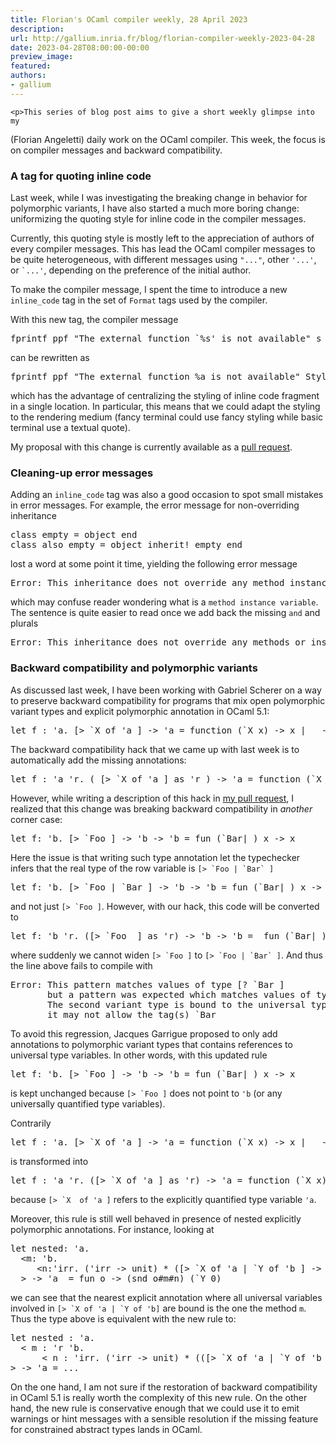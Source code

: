 ```yaml
---
title: Florian's OCaml compiler weekly, 28 April 2023
description:
url: http://gallium.inria.fr/blog/florian-compiler-weekly-2023-04-28
date: 2023-04-28T08:00:00-00:00
preview_image:
featured:
authors:
- gallium
---
```




    <p>This series of blog post aims to give a short weekly glimpse into my
(Florian Angeletti) daily work on the OCaml compiler. This week, the
focus is on compiler messages and backward compatibility.</p>


  

  
<h3>A tag for quoting inline
code</h3>
<p>Last week, while I was investigating the breaking change in behavior
for polymorphic variants, I have also started a much more boring change:
uniformizing the quoting style for inline code in the compiler
messages.</p>
<p>Currently, this quoting style is mostly left to the appreciation of
authors of every compiler messages. This has lead the OCaml compiler
messages to be quite heterogeneous, with different messages using
<code>&quot;...&quot;</code>, other <code>'...'</code>, or <code>`...'</code>,
depending on the preference of the initial author.</p>
<p>To make the compiler message, I spent the time to introduce a new
<code>inline_code</code> tag in the set of <code>Format</code> tags used
by the compiler.</p>
<p>With this new tag, the compiler message</p>
<div class="highlight"><pre><span></span><span class="n">fprintf</span> <span class="n">ppf</span> <span class="s2">&quot;The external function `%s' is not available&quot;</span> <span class="n">s</span>
</pre></div>

<p>can be rewritten as</p>
<div class="highlight"><pre><span></span><span class="n">fprintf</span> <span class="n">ppf</span> <span class="s2">&quot;The external function %a is not available&quot;</span> <span class="nn">Style</span><span class="p">.</span><span class="n">inline_code</span> <span class="n">s</span>
</pre></div>

<p>which has the advantage of centralizing the styling of inline code
fragment in a single location. In particular, this means that we could
adapt the styling to the rendering medium (fancy terminal could use
fancy styling while basic terminal use a textual quote).</p>
<p>My proposal with this change is currently available as a <a href="https://github.com/ocaml/ocaml/pull/12210">pull request</a>.</p>
<h3>Cleaning-up error messages</h3>
<p>Adding an <code>inline_code</code> tag was also a good occasion to
spot small mistakes in error messages. For example, the error message
for non-overriding inheritance</p>
<div class="highlight"><pre><span></span><span class="k">class</span> <span class="n">empty</span> <span class="o">=</span> <span class="k">object</span> <span class="k">end</span>
<span class="k">class</span> <span class="n">also_empty</span> <span class="o">=</span> <span class="k">object</span> <span class="k">inherit</span><span class="o">!</span> <span class="n">empty</span> <span class="k">end</span>
</pre></div>

<p>lost a word at some point it time, yielding the following error
message</p>
<div class="highlight"><pre><span></span><span class="n">Error</span><span class="o">:</span><span class="w"> </span><span class="n">This</span><span class="w"> </span><span class="n">inheritance</span><span class="w"> </span><span class="n">does</span><span class="w"> </span><span class="n">not</span><span class="w"> </span><span class="kd">override</span><span class="w"> </span><span class="n">any</span><span class="w"> </span><span class="n">method</span><span class="w"> </span><span class="n">instance</span><span class="w"> </span><span class="n">variable</span><span class="w"></span>
</pre></div>

<p>which may confuse reader wondering what is a
<code>method instance variable</code>. The sentence is quite easier to
read once we add back the missing <code>and</code> and plurals</p>
<div class="highlight"><pre><span></span><span class="n">Error</span><span class="o">:</span><span class="w"> </span><span class="n">This</span><span class="w"> </span><span class="n">inheritance</span><span class="w"> </span><span class="n">does</span><span class="w"> </span><span class="n">not</span><span class="w"> </span><span class="kd">override</span><span class="w"> </span><span class="n">any</span><span class="w"> </span><span class="n">methods</span><span class="w"> </span><span class="n">or</span><span class="w"> </span><span class="n">instance</span><span class="w"> </span><span class="n">variables</span><span class="o">.</span><span class="w"></span>
</pre></div>

<h3>Backward
compatibility and polymorphic variants</h3>
<p>As discussed last week, I have been working with Gabriel Scherer on a
way to preserve backward compatibility for programs that mix open
polymorphic variant types and explicit polymorphic annotation in OCaml
5.1:</p>
<div class="highlight"><pre><span></span><span class="k">let</span> <span class="n">f</span> <span class="o">:</span> <span class="k">'</span><span class="n">a</span><span class="o">.</span> <span class="o">[&gt;</span> <span class="o">`</span><span class="nc">X</span> <span class="k">of</span> <span class="k">'</span><span class="n">a</span> <span class="o">]</span> <span class="o">-&gt;</span> <span class="k">'</span><span class="n">a</span> <span class="o">=</span> <span class="k">function</span> <span class="o">(`</span><span class="nc">X</span> <span class="n">x</span><span class="o">)</span> <span class="o">-&gt;</span> <span class="n">x</span> <span class="o">|</span> <span class="o">_</span> <span class="o">-&gt;</span> <span class="k">assert</span> <span class="bp">false</span>
</pre></div>

<p>The backward compatibility hack that we came up with last week is to
automatically add the missing annotations:</p>
<div class="highlight"><pre><span></span><span class="k">let</span> <span class="n">f</span> <span class="o">:</span> <span class="k">'</span><span class="n">a</span> <span class="k">'</span><span class="n">r</span><span class="o">.</span> <span class="o">(</span> <span class="o">[&gt;</span> <span class="o">`</span><span class="nc">X</span> <span class="k">of</span> <span class="k">'</span><span class="n">a</span> <span class="o">]</span> <span class="k">as</span> <span class="k">'</span><span class="n">r</span> <span class="o">)</span> <span class="o">-&gt;</span> <span class="k">'</span><span class="n">a</span> <span class="o">=</span> <span class="k">function</span> <span class="o">(`</span><span class="nc">X</span> <span class="n">x</span><span class="o">)</span> <span class="o">-&gt;</span> <span class="n">x</span> <span class="o">|</span> <span class="o">_</span> <span class="o">-&gt;</span> <span class="k">assert</span> <span class="bp">false</span>
</pre></div>

<p>However, while writing a description of this hack in <a href="https://github.com/ocaml/ocaml#12211">my pull request</a>, I
realized that this change was breaking backward compatibility in
<em>another</em> corner case:</p>
<div class="highlight"><pre><span></span><span class="k">let</span> <span class="n">f</span><span class="o">:</span> <span class="k">'</span><span class="n">b</span><span class="o">.</span> <span class="o">[&gt;</span> <span class="o">`</span><span class="nc">Foo</span> <span class="o">]</span> <span class="o">-&gt;</span> <span class="k">'</span><span class="n">b</span> <span class="o">-&gt;</span> <span class="k">'</span><span class="n">b</span> <span class="o">=</span> <span class="k">fun</span> <span class="o">(`</span><span class="nc">Bar</span><span class="o">|_)</span> <span class="n">x</span> <span class="o">-&gt;</span> <span class="n">x</span>
</pre></div>

<p>Here the issue is that writing such type annotation let the
typechecker infers that the real type of the row variable is
<code>[&gt; `Foo | `Bar` ]</code></p>
<div class="highlight"><pre><span></span><span class="k">let</span> <span class="n">f</span><span class="o">:</span> <span class="k">'</span><span class="n">b</span><span class="o">.</span> <span class="o">[&gt;</span> <span class="o">`</span><span class="nc">Foo</span> <span class="o">|</span> <span class="o">`</span><span class="nc">Bar</span> <span class="o">]</span> <span class="o">-&gt;</span> <span class="k">'</span><span class="n">b</span> <span class="o">-&gt;</span> <span class="k">'</span><span class="n">b</span> <span class="o">=</span> <span class="k">fun</span> <span class="o">(`</span><span class="nc">Bar</span><span class="o">|_)</span> <span class="n">x</span> <span class="o">-&gt;</span> <span class="n">x</span>
</pre></div>

<p>and not just <code>[&gt; `Foo ]</code>. However, with our hack, this
code will be converted to</p>
<div class="highlight"><pre><span></span><span class="k">let</span> <span class="n">f</span><span class="o">:</span> <span class="k">'</span><span class="n">b</span> <span class="k">'</span><span class="n">r</span><span class="o">.</span> <span class="o">([&gt;</span> <span class="o">`</span><span class="nc">Foo</span>  <span class="o">]</span> <span class="k">as</span> <span class="k">'</span><span class="n">r</span><span class="o">)</span> <span class="o">-&gt;</span> <span class="k">'</span><span class="n">b</span> <span class="o">-&gt;</span> <span class="k">'</span><span class="n">b</span> <span class="o">=</span>  <span class="k">fun</span> <span class="o">(`</span><span class="nc">Bar</span><span class="o">|_)</span> <span class="n">x</span> <span class="o">-&gt;</span> <span class="n">x</span>
</pre></div>

<p>where suddenly we cannot widen <code>[&gt; `Foo ]</code> to
<code>[&gt; `Foo | `Bar` ]</code>. And thus the line above fails to
compile with</p>
<div class="highlight"><pre><span></span><span class="n">Error</span><span class="o">:</span><span class="w"> </span><span class="n">This</span><span class="w"> </span><span class="n">pattern</span><span class="w"> </span><span class="n">matches</span><span class="w"> </span><span class="n">values</span><span class="w"> </span><span class="n">of</span><span class="w"> </span><span class="n">type</span><span class="w"> </span><span class="o">[?</span><span class="w"> </span><span class="err">`</span><span class="n">Bar</span><span class="w"> </span><span class="o">]</span><span class="w"></span>
<span class="w">       </span><span class="n">but</span><span class="w"> </span><span class="n">a</span><span class="w"> </span><span class="n">pattern</span><span class="w"> </span><span class="n">was</span><span class="w"> </span><span class="n">expected</span><span class="w"> </span><span class="n">which</span><span class="w"> </span><span class="n">matches</span><span class="w"> </span><span class="n">values</span><span class="w"> </span><span class="n">of</span><span class="w"> </span><span class="n">type</span><span class="w"> </span><span class="o">[&gt;</span><span class="w"> </span><span class="err">`</span><span class="n">Foo</span><span class="w"> </span><span class="o">]</span><span class="w"></span>
<span class="w">       </span><span class="n">The</span><span class="w"> </span><span class="n">second</span><span class="w"> </span><span class="n">variant</span><span class="w"> </span><span class="n">type</span><span class="w"> </span><span class="k">is</span><span class="w"> </span><span class="n">bound</span><span class="w"> </span><span class="n">to</span><span class="w"> </span><span class="n">the</span><span class="w"> </span><span class="n">universal</span><span class="w"> </span><span class="n">type</span><span class="w"> </span><span class="n">variable</span><span class="w"> </span><span class="err">'</span><span class="n">a</span><span class="o">,</span><span class="w"></span>
<span class="w">       </span><span class="n">it</span><span class="w"> </span><span class="n">may</span><span class="w"> </span><span class="n">not</span><span class="w"> </span><span class="n">allow</span><span class="w"> </span><span class="n">the</span><span class="w"> </span><span class="n">tag</span><span class="o">(</span><span class="n">s</span><span class="o">)</span><span class="w"> </span><span class="err">`</span><span class="n">Bar</span><span class="w"></span>
</pre></div>

<p>To avoid this regression, Jacques Garrigue proposed to only add
annotations to polymorphic variant types that contains references to
universal type variables. In other words, with this updated rule</p>
<div class="highlight"><pre><span></span><span class="k">let</span> <span class="n">f</span><span class="o">:</span> <span class="k">'</span><span class="n">b</span><span class="o">.</span> <span class="o">[&gt;</span> <span class="o">`</span><span class="nc">Foo</span> <span class="o">]</span> <span class="o">-&gt;</span> <span class="k">'</span><span class="n">b</span> <span class="o">-&gt;</span> <span class="k">'</span><span class="n">b</span> <span class="o">=</span> <span class="k">fun</span> <span class="o">(`</span><span class="nc">Bar</span><span class="o">|_)</span> <span class="n">x</span> <span class="o">-&gt;</span> <span class="n">x</span>
</pre></div>

<p>is kept unchanged because <code>[&gt; `Foo ]</code> does not point to
<code>'b</code> (or any universally quantified type variables).</p>
<p>Contrarily</p>
<div class="highlight"><pre><span></span><span class="k">let</span> <span class="n">f</span> <span class="o">:</span> <span class="k">'</span><span class="n">a</span><span class="o">.</span> <span class="o">[&gt;</span> <span class="o">`</span><span class="nc">X</span> <span class="k">of</span> <span class="k">'</span><span class="n">a</span> <span class="o">]</span> <span class="o">-&gt;</span> <span class="k">'</span><span class="n">a</span> <span class="o">=</span> <span class="k">function</span> <span class="o">(`</span><span class="nc">X</span> <span class="n">x</span><span class="o">)</span> <span class="o">-&gt;</span> <span class="n">x</span> <span class="o">|</span> <span class="o">_</span> <span class="o">-&gt;</span> <span class="k">assert</span> <span class="bp">false</span>
</pre></div>

<p>is transformed into</p>
<div class="highlight"><pre><span></span><span class="k">let</span> <span class="n">f</span> <span class="o">:</span> <span class="k">'</span><span class="n">a</span> <span class="k">'</span><span class="n">r</span><span class="o">.</span> <span class="o">([&gt;</span> <span class="o">`</span><span class="nc">X</span> <span class="k">of</span> <span class="k">'</span><span class="n">a</span> <span class="o">]</span> <span class="k">as</span> <span class="k">'</span><span class="n">r</span><span class="o">)</span> <span class="o">-&gt;</span> <span class="k">'</span><span class="n">a</span> <span class="o">=</span> <span class="k">function</span> <span class="o">(`</span><span class="nc">X</span> <span class="n">x</span><span class="o">)</span> <span class="o">-&gt;</span> <span class="n">x</span> <span class="o">|</span> <span class="o">_</span> <span class="o">-&gt;</span> <span class="k">assert</span> <span class="bp">false</span>
</pre></div>

<p>because <code>[&gt; `X  of 'a ]</code> refers to the explicitly
quantified type variable <code>'a</code>.</p>
<p>Moreover, this rule is still well behaved in presence of nested
explicitly polymorphic annotations. For instance, looking at</p>
<div class="highlight"><pre><span></span><span class="n">let</span><span class="w"> </span><span class="n">nested</span><span class="o">:</span><span class="w"> </span><span class="s">'a.</span>
<span class="s">  &lt;m: '</span><span class="n">b</span><span class="p">.</span><span class="w"></span>
<span class="w">     </span><span class="o">&lt;</span><span class="n">n</span><span class="o">:</span><span class="s">'irr. ('</span><span class="n">irr</span><span class="w"> </span><span class="o">-&gt;</span><span class="w"> </span><span class="n">unit</span><span class="p">)</span><span class="w"> </span><span class="o">*</span><span class="w"> </span><span class="p">([</span><span class="o">&gt;</span><span class="w"> </span><span class="err">`</span><span class="n">X</span><span class="w"> </span><span class="kr">of</span><span class="w"> </span><span class="s">'a | `Y of '</span><span class="n">b</span><span class="w"> </span><span class="p">]</span><span class="w"> </span><span class="o">-&gt;</span><span class="w"> </span><span class="s">'a) &gt;</span>
<span class="s">  &gt; -&gt; '</span><span class="n">a</span><span class="w">  </span><span class="o">=</span><span class="w"> </span><span class="n">fun</span><span class="w"> </span><span class="n">o</span><span class="w"> </span><span class="o">-&gt;</span><span class="w"> </span><span class="p">(</span><span class="n">snd</span><span class="w"> </span><span class="n">o</span><span class="err">#</span><span class="n">m</span><span class="err">#</span><span class="n">n</span><span class="p">)</span><span class="w"> </span><span class="p">(</span><span class="err">`</span><span class="n">Y</span><span class="w"> </span><span class="mi">0</span><span class="p">)</span><span class="w"></span>
</pre></div>

<p>we can see that the nearest explicit annotation where all universal
variables involved in <code>[&gt; `X of 'a | `Y of 'b]</code> are bound
is the one the method <code>m</code>. Thus the type above is equivalent
with the new rule to:</p>
<div class="highlight"><pre><span></span><span class="k">let</span> <span class="n">nested</span> <span class="o">:</span> <span class="k">'</span><span class="n">a</span><span class="o">.</span>
  <span class="o">&lt;</span> <span class="n">m</span> <span class="o">:</span> <span class="k">'</span><span class="n">r</span> <span class="k">'</span><span class="n">b</span><span class="o">.</span>
      <span class="o">&lt;</span> <span class="n">n</span> <span class="o">:</span> <span class="k">'</span><span class="n">irr</span><span class="o">.</span> <span class="o">(</span><span class="k">'</span><span class="n">irr</span> <span class="o">-&gt;</span> <span class="kt">unit</span><span class="o">)</span> <span class="o">*</span> <span class="o">(([&gt;</span> <span class="o">`</span><span class="nc">X</span> <span class="k">of</span> <span class="k">'</span><span class="n">a</span> <span class="o">|</span> <span class="o">`</span><span class="nc">Y</span> <span class="k">of</span> <span class="k">'</span><span class="n">b</span> <span class="o">]</span> <span class="k">as</span> <span class="k">'</span><span class="n">r</span><span class="o">)</span> <span class="o">-&gt;</span> <span class="k">'</span><span class="n">a</span><span class="o">)</span> <span class="o">&gt;</span>
<span class="o">&gt;</span> <span class="o">-&gt;</span> <span class="k">'</span><span class="n">a</span> <span class="o">=</span> <span class="o">...</span>
</pre></div>

<p>On the one hand, I am not sure if the restoration of backward
compatibility in OCaml 5.1 is really worth the complexity of this new
rule. On the other hand, the new rule is conservative enough that we
could use it to emit warnings or hint messages with a sensible
resolution if the missing feature for constrained abstract types lands
in OCaml.</p>


  
